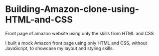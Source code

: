# Building-Amazon-clone-using-HTML-and-CSS
Front page of amazon website using only the skills from HTML and CSS

I built a mock Amazon front page using only HTML and CSS, without JavaScript,
to showcase my layout and styling skills.
